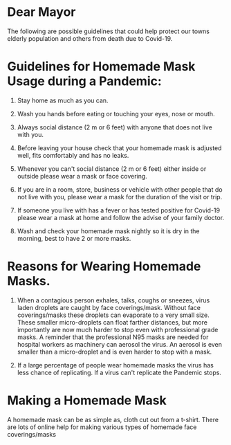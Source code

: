 
# Dear Mayor

The following are possible guidelines that could help protect our towns elderly population and others from death due to Covid-19. 


# Guidelines for Homemade Mask Usage during a Pandemic:

1. Stay home as much as you can.

1. Wash you hands before eating or touching your eyes, nose or mouth.

1. Always social distance (2 m or 6 feet) with anyone that does not live with you.

1. Before leaving your house check that your homemade mask is adjusted well, fits comfortably and has no leaks. 

1. Whenever you can't social distance (2 m or 6 feet) either inside or outside please wear a mask or face covering.

1. If you are in a room, store, business or vehicle with other people that do not live with you, please wear a mask for the duration of the visit or trip.

1. If someone you live with has a fever or has tested positive for Covid-19 please wear a mask at home and follow the advise of your family doctor.

1. Wash and check your homemade mask nightly so it is dry in the morning, best to have 2 or more masks. 



# Reasons for Wearing Homemade Masks.

1. When a contagious person exhales, talks, coughs or sneezes, virus laden droplets are caught by face coverings/mask. Without face coverings/masks these droplets can evaporate to a very small size. These smaller micro-droplets can float farther distances, but more importantly are now much harder to stop even with professional grade masks. A reminder that the professional N95 masks are needed for hospital workers as machinery can aerosol the virus. An aerosol is even smaller than a micro-droplet and is even harder to stop with a mask.

1. If a large percentage of people wear homemade masks the virus has less chance of replicating. If a virus can't replicate the Pandemic stops.

# Making a Homemade Mask

A homemade mask can be as simple as, cloth cut out from a t-shirt. 
There are lots of online help for making various types of homemade face coverings/masks
